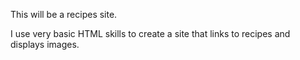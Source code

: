 This will be a recipes site.

I use very basic HTML skills to create a site that links to recipes and displays images.
